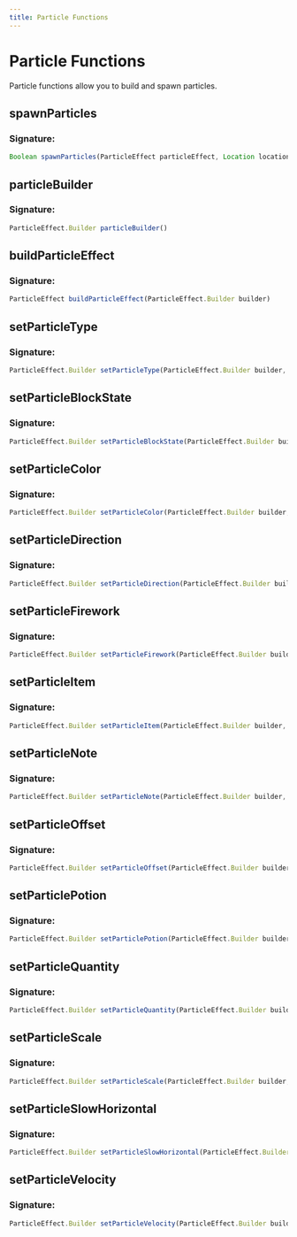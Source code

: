 ```yaml
---
title: Particle Functions
---
```

# Particle Functions
Particle functions allow you to build and spawn particles. 

## spawnParticles

### Signature: 
```javascript
Boolean spawnParticles(ParticleEffect particleEffect, Location location, Viewer viewer, Integer radius)
```

## particleBuilder

### Signature: 
```javascript
ParticleEffect.Builder particleBuilder()
```

## buildParticleEffect

### Signature: 
```javascript
ParticleEffect buildParticleEffect(ParticleEffect.Builder builder)
```

## setParticleType

### Signature: 
```javascript
ParticleEffect.Builder setParticleType(ParticleEffect.Builder builder, String typeId)
```

## setParticleBlockState

### Signature: 
```javascript
ParticleEffect.Builder setParticleBlockState(ParticleEffect.Builder builder, BlockState blockState)
```

## setParticleColor

### Signature: 
```javascript
ParticleEffect.Builder setParticleColor(ParticleEffect.Builder builder, Color color)
```

## setParticleDirection

### Signature: 
```javascript
ParticleEffect.Builder setParticleDirection(ParticleEffect.Builder builder, String direction)
```

## setParticleFirework

### Signature: 
```javascript
ParticleEffect.Builder setParticleFirework(ParticleEffect.Builder builder, FireworkEffect[] fireworks)
```

## setParticleItem

### Signature: 
```javascript
ParticleEffect.Builder setParticleItem(ParticleEffect.Builder builder, ItemStack item)
```

## setParticleNote

### Signature: 
```javascript
ParticleEffect.Builder setParticleNote(ParticleEffect.Builder builder, String note)
```

## setParticleOffset

### Signature: 
```javascript
ParticleEffect.Builder setParticleOffset(ParticleEffect.Builder builder, Double x, Double y, Double z)
```

## setParticlePotion

### Signature: 
```javascript
ParticleEffect.Builder setParticlePotion(ParticleEffect.Builder builder, String potionTypeId)
```

## setParticleQuantity

### Signature: 
```javascript
ParticleEffect.Builder setParticleQuantity(ParticleEffect.Builder builder, Integer quantity)
```

## setParticleScale

### Signature: 
```javascript
ParticleEffect.Builder setParticleScale(ParticleEffect.Builder builder, Double scale)
```

## setParticleSlowHorizontal

### Signature: 
```javascript
ParticleEffect.Builder setParticleSlowHorizontal(ParticleEffect.Builder builder, Boolean slow)
```

## setParticleVelocity

### Signature: 
```javascript
ParticleEffect.Builder setParticleVelocity(ParticleEffect.Builder builder, Double x, Double y, Double z)
```

